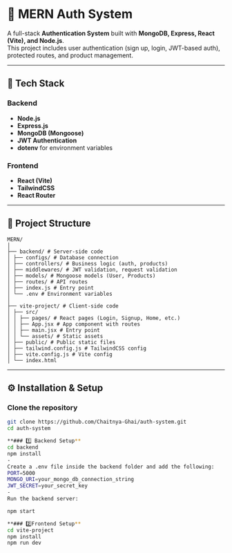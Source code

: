 # 🔐 MERN Auth System

A full-stack **Authentication System** built with **MongoDB, Express, React (Vite), and Node.js**.  
This project includes user authentication (sign up, login, JWT-based auth), protected routes, and product management.

---

## 🚀 Tech Stack

### Backend
- **Node.js**
- **Express.js**
- **MongoDB (Mongoose)**
- **JWT Authentication**
- **dotenv** for environment variables

### Frontend
- **React (Vite)**
- **TailwindCSS**
- **React Router**

---

## 📂 Project Structure

```
MERN/
│
├── backend/ # Server-side code
│ ├── configs/ # Database connection
│ ├── controllers/ # Business logic (auth, products)
│ ├── middlewares/ # JWT validation, request validation
│ ├── models/ # Mongoose models (User, Products)
│ ├── routes/ # API routes
│ ├── index.js # Entry point
│ └── .env # Environment variables
│
├── vite-project/ # Client-side code
│ ├── src/
│ │ ├── pages/ # React pages (Login, Signup, Home, etc.)
│ │ ├── App.jsx # App component with routes
│ │ ├── main.jsx # Entry point
│ │ └── assets/ # Static assets
│ ├── public/ # Public static files
│ ├── tailwind.config.js # TailwindCSS config
│ ├── vite.config.js # Vite config
│ └── index.html
```

---

## ⚙️ Installation & Setup

###  Clone the repository
```bash
git clone https://github.com/Chaitnya-Ghai/auth-system.git
cd auth-system

**### 1️⃣ Backend Setup**
cd backend
npm install
-
Create a .env file inside the backend folder and add the following:
PORT=5000
MONGO_URI=your_mongo_db_connection_string
JWT_SECRET=your_secret_key
-
Run the backend server:

npm start

**### 2️⃣Frontend Setup**
cd vite-project
npm install
npm run dev
